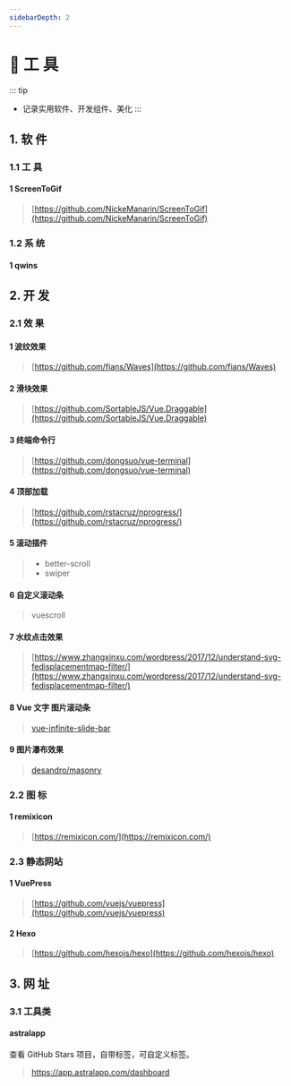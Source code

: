 ```yaml
---
sidebarDepth: 2
---
```

# 📌 工 具
::: tip
- 记录实用软件、开发组件、美化
:::

## 1. 软 件
### 1.1 工 具
#### 1 ScreenToGif
> [https://github.com/NickeManarin/ScreenToGif](https://github.com/NickeManarin/ScreenToGif)

### 1.2 系 统
#### 1 qwins

## 2. 开 发
### 2.1 效 果
#### 1 波纹效果
> [https://github.com/fians/Waves](https://github.com/fians/Waves)

#### 2 滑块效果
> [https://github.com/SortableJS/Vue.Draggable](https://github.com/SortableJS/Vue.Draggable)

#### 3 终端命令行
> [https://github.com/dongsuo/vue-terminal](https://github.com/dongsuo/vue-terminal)

#### 4 顶部加载
> [https://github.com/rstacruz/nprogress/](https://github.com/rstacruz/nprogress/)

#### 5 滚动插件
> - better-scroll
> - swiper

#### 6 自定义滚动条
> vuescroll

#### 7 水纹点击效果
> [https://www.zhangxinxu.com/wordpress/2017/12/understand-svg-fedisplacementmap-filter/](https://www.zhangxinxu.com/wordpress/2017/12/understand-svg-fedisplacementmap-filter/)

#### 8 Vue 文字 图片滚动条
> [vue-infinite-slide-bar](https://github.com/biigpongsatorn/vue-infinite-slide-bar)

#### 9 图片瀑布效果
> [desandro/masonry](https://github.com/desandro/masonry)

### 2.2 图 标
#### 1 remixicon
> [https://remixicon.com/](https://remixicon.com/)

### 2.3 静态网站
#### 1 VuePress
> [https://github.com/vuejs/vuepress](https://github.com/vuejs/vuepress)

#### 2 Hexo
> [https://github.com/hexojs/hexo](https://github.com/hexojs/hexo)

## 3. 网 址
### 3.1 工具类
#### astralapp
查看 GitHub Stars 项目，自带标签，可自定义标签。
> https://app.astralapp.com/dashboard